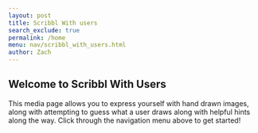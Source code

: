 ```yaml
---
layout: post 
title: Scribbl With users
search_exclude: true
permalink: /home
menu: nav/scribbl_with_users.html
author: Zach
---
```


## Welcome to Scribbl With Users

This media page allows you to express yourself with hand drawn images, along with attempting to guess what a user draws along with helpful hints along the way. Click through the navigation menu above to get started!


<script>
const canvas = document.createElement('canvas');
canvas.width = 500;
canvas.height = 400;
document.body.appendChild(canvas);

const ctx = canvas.getContext('2d');

const colors = ['red', 'orange', 'yellow', 'green', 'blue', 'purple', 'pink', 'gray', 'brown', 'black'];
let currentColor = 'black';  
let isDrawing = false;
let lastX = 0;
let lastY = 0;
let drawingHistory = [];


ctx.lineWidth = 5;
ctx.lineCap = 'round';
ctx.strokeStyle = currentColor;


colors.forEach(color => {
  const button = document.createElement('button');
  button.style.backgroundColor = color;
  button.addEventListener('click', () => changeColor(color));
  document.body.appendChild(button);
});

const undoButton = document.createElement('button');
undoButton.textContent = 'Undo Last Action';
undoButton.addEventListener('click', undo);
document.body.appendChild(undoButton);


const clearButton = document.createElement('button');
clearButton.textContent = 'Clear All';
clearButton.addEventListener('click', clearCanvas);
document.body.appendChild(clearButton);


const eraserButton = document.createElement('button');
eraserButton.textContent = 'Toggle Eraser';
eraserButton.addEventListener('click', toggleEraser);
document.body.appendChild(eraserButton);


canvas.addEventListener('mousedown', (e) => {
  isDrawing = true;
  [lastX, lastY] = [e.offsetX, e.offsetY];
});


canvas.addEventListener('mousemove', (e) => {
  if (!isDrawing) return;
  ctx.beginPath();
  ctx.moveTo(lastX, lastY);
  ctx.lineTo(e.offsetX, e.offsetY);
  ctx.stroke();
  [lastX, lastY] = [e.offsetX, e.offsetY];
});


canvas.addEventListener('mouseup', () => {
  if (isDrawing) {
    isDrawing = false;
    saveDrawingState();
  }
});

canvas.addEventListener('mouseout', () => {
  if (isDrawing) {
    isDrawing = false;
    saveDrawingState();
  }
});


function changeColor(color) {
  currentColor = color;
  ctx.strokeStyle = color;
}


let isEraser = false;
function toggleEraser() {
  isEraser = !isEraser;
  ctx.strokeStyle = isEraser ? 'white' : currentColor;
}


function saveDrawingState() {
  drawingHistory.push(canvas.toDataURL());
}


function undo() {
  if (drawingHistory.length === 0) return;
  drawingHistory.pop();
  const lastState = drawingHistory[drawingHistory.length - 1];
  const img = new Image();
  img.src = lastState;
  img.onload = () => ctx.clearRect(0, 0, canvas.width, canvas.height);
  img.onload = () => ctx.drawImage(img, 0, 0);
}


function clearCanvas() {
  ctx.clearRect(0, 0, canvas.width, canvas.height);
  drawingHistory = [];  
} 
</script>